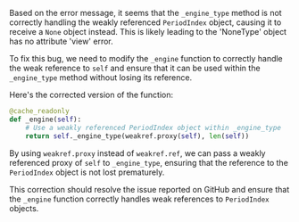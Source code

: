 Based on the error message, it seems that the `_engine_type` method is not correctly handling the weakly referenced `PeriodIndex` object, causing it to receive a `None` object instead. This is likely leading to the 'NoneType' object has no attribute 'view' error. 

To fix this bug, we need to modify the `_engine` function to correctly handle the weak reference to `self` and ensure that it can be used within the `_engine_type` method without losing its reference.

Here's the corrected version of the function:

```python
@cache_readonly
def _engine(self):
    # Use a weakly referenced PeriodIndex object within _engine_type
    return self._engine_type(weakref.proxy(self), len(self))
```

By using `weakref.proxy` instead of `weakref.ref`, we can pass a weakly referenced proxy of `self` to `_engine_type`, ensuring that the reference to the `PeriodIndex` object is not lost prematurely.

This correction should resolve the issue reported on GitHub and ensure that the `_engine` function correctly handles weak references to `PeriodIndex` objects.